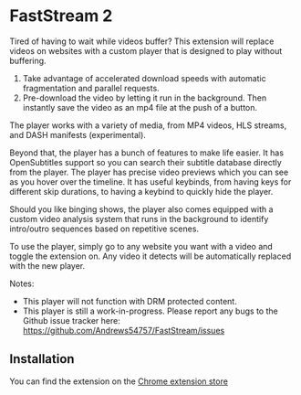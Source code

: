 # FastStream 2

Tired of having to wait while videos buffer? This extension will replace videos on websites with a custom player that is designed to play without buffering.

1. Take advantage of accelerated download speeds with automatic fragmentation and parallel requests.
2. Pre-download the video by letting it run in the background. Then instantly save the video as an mp4 file at the push of a button.

The player works with a variety of media, from MP4 videos, HLS streams, and DASH manifests (experimental).

Beyond that, the player has a bunch of features to make life easier. It has OpenSubtitles support so you can search their subtitle database directly from the player. The player has precise video previews which you can see as you hover over the timeline. It has useful keybinds, from having keys for different skip durations, to having a keybind to quickly hide the player.

Should you like binging shows, the player also comes equipped with a custom video analysis system that runs in the background to identify intro/outro sequences based on repetitive scenes.

To use the player, simply go to any website you want with a video and toggle the extension on. Any video it detects will be automatically replaced with the new player.

Notes:
- This player will not function with DRM protected content.
- This player is still a work-in-progress. Please report any bugs to the Github issue tracker here: https://github.com/Andrews54757/FastStream/issues

## Installation

You can find the extension on the [Chrome extension store](https://chrome.google.com/webstore/detail/faststream/kkeakohpadmbldjaiggikmnldlfkdfog)